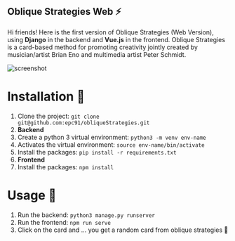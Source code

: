 ## Oblique Strategies Web ⚡

Hi friends! Here is the first version of Oblique Strategies (Web Version), using **Django** in the backend and **Vue.js** in the frontend. Oblique Strategies is a card-based method for promoting creativity jointly created by musician/artist Brian Eno and multimedia artist Peter Schmidt. 

![screenshot](https://user-images.githubusercontent.com/86374599/130701484-e689f24a-bfc3-4fff-9ee0-d1428c9d20b9.png)

# Installation 🌱
1. Clone the project: `git clone git@github.com:epc91/obliqueStrategies.git`
2. **Backend**
4. Create a python 3 virtual environment: `python3 -m venv env-name`
5. Activates the virtual environment: `source env-name/bin/activate`
6. Install the packages: `pip install -r requirements.txt`
7. **Frontend**
8. Install the packages: `npm install`

# Usage 🔭
1. Run the backend: `python3 manage.py runserver`
2. Run the frontend: `npm run serve`
3. Click on the card and ... you get a random card from oblique strategies 👋
